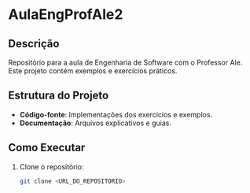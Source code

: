 # AulaEngProfAle2

## Descrição
Repositório para a aula de Engenharia de Software com o Professor Ale. Este projeto contém exemplos e exercícios práticos.

## Estrutura do Projeto
- **Código-fonte**: Implementações dos exercícios e exemplos.
- **Documentação**: Arquivos explicativos e guias.

## Como Executar
1. Clone o repositório:
   ```bash
   git clone <URL_DO_REPOSITORIO>
